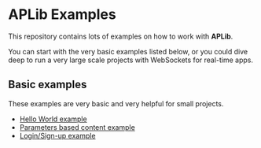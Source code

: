 # APLib Examples
This repository contains lots of examples on how to work with **APLib**.

You can start with the very basic examples listed below, or you could dive deep to run a very large scale projects with WebSockets for real-time apps.

## Basic examples
These examples are very basic and very helpful for small projects.

 - [Hello World example](tree/master/basic-examples/hello-world/)
 - [Parameters based content example](tree/master/basic-examples/parameters-based-content-example/)
 - [Login/Sign-up example](tree/master/basic-examples/login-sign-up/)
